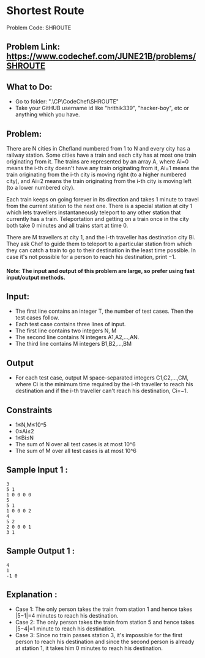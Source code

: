 # Shortest Route
Problem Code: SHROUTE
## Problem Link:  https://www.codechef.com/JUNE21B/problems/SHROUTE
## What to Do:
 - Go to folder: ".\CP\CodeChef\SHROUTE"
 - Take your GitHUB username id like "hrithik339", "hacker-boy", etc or anything which you have.
## Problem:
There are N cities in Chefland numbered from 1 to N and every city has a railway station. Some cities have a train and each city has at most one train originating from it. The trains are represented by an array A, where Ai=0 means the i-th city doesn't have any train originating from it, Ai=1 means the train originating from the i-th city is moving right (to a higher numbered city), and Ai=2 means the train originating from the i-th city is moving left (to a lower numbered city).

Each train keeps on going forever in its direction and takes 1 minute to travel from the current station to the next one. There is a special station at city 1 which lets travellers instantaneously teleport to any other station that currently has a train. Teleportation and getting on a train once in the city both take 0 minutes and all trains start at time 0.

There are M travellers at city 1, and the i-th traveller has destination city Bi. They ask Chef to guide them to teleport to a particular station from which they can catch a train to go to their destination in the least time possible. In case it's not possible for a person to reach his destination, print −1.

#### Note: The input and output of this problem are large, so prefer using fast input/output methods.

## Input:
- The first line contains an integer T, the number of test cases. Then the test cases follow.
- Each test case contains three lines of input.
- The first line contains two integers N, M
- The second line contains N integers A1,A2,…,AN.
- The third line contains M integers B1,B2,…,BM


## Output
- For each test case, output M space-separated integers C1,C2,…,CM, where Ci is the minimum time required by the i-th traveller to reach his destination and if the i-th traveller can't reach his destination, Ci=−1.

## Constraints
 - 1≤N,M≤10^5
 - 0≤Ai≤2
 - 1≤Bi≤N
 - The sum of N over all test cases is at most 10^6
 - The sum of M over all test cases is at most 10^6
 
## Sample Input 1 :
```
3
5 1
1 0 0 0 0
5
5 1
1 0 0 0 2
4
5 2
2 0 0 0 1
3 1

```
## Sample Output 1 :
```
4
1
-1 0

```

## Explanation : 
 - Case 1: The only person takes the train from station 1 and hence takes |5−1|=4 minutes to reach his destination.
 - Case 2:  The only person takes the train from station 5 and hence takes |5−4|=1 minute to reach his destination.
 - Case 3: Since no train passes station 3, it's impossible for the first person to reach his destination and since the second person is already at station 1, it takes him 0 minutes to reach his destination.
